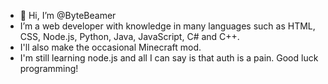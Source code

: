 - 👋 Hi, I’m @ByteBeamer
- I’m a web developer with knowledge in many languages such as HTML, CSS, Node.js, Python, Java, JavaScript, C# and C++.
- I'll also make the occasional Minecraft mod.
- I'm still learning node.js and all I can say is that auth is a pain.
Good luck programming!
<!---
ByteBeamer/ByteBeamer is a ✨ special ✨ repository because its `README.md` (this file) appears on your GitHub profile.
You can click the Preview link to take a look at your changes.
--->
